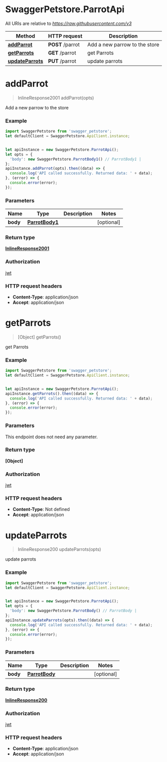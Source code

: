 # SwaggerPetstore.ParrotApi

All URIs are relative to *https://raw.githubusercontent.com/v3*

Method | HTTP request | Description
------------- | ------------- | -------------
[**addParrot**](ParrotApi.md#addParrot) | **POST** /parrot | Add a new parrow to the store
[**getParrots**](ParrotApi.md#getParrots) | **GET** /parrot | get Parrots
[**updateParrots**](ParrotApi.md#updateParrots) | **PUT** /parrot | update parrots

<a name="addParrot"></a>
# **addParrot**
> InlineResponse2001 addParrot(opts)

Add a new parrow to the store

### Example
```javascript
import SwaggerPetstore from 'swagger_petstore';
let defaultClient = SwaggerPetstore.ApiClient.instance;


let apiInstance = new SwaggerPetstore.ParrotApi();
let opts = { 
  'body': new SwaggerPetstore.ParrotBody1() // ParrotBody1 | 
};
apiInstance.addParrot(opts).then((data) => {
  console.log('API called successfully. Returned data: ' + data);
}, (error) => {
  console.error(error);
});

```

### Parameters

Name | Type | Description  | Notes
------------- | ------------- | ------------- | -------------
 **body** | [**ParrotBody1**](ParrotBody1.md)|  | [optional] 

### Return type

[**InlineResponse2001**](InlineResponse2001.md)

### Authorization

[jwt](../README.md#jwt)

### HTTP request headers

 - **Content-Type**: application/json
 - **Accept**: application/json

<a name="getParrots"></a>
# **getParrots**
> [Object] getParrots()

get Parrots

### Example
```javascript
import SwaggerPetstore from 'swagger_petstore';
let defaultClient = SwaggerPetstore.ApiClient.instance;


let apiInstance = new SwaggerPetstore.ParrotApi();
apiInstance.getParrots().then((data) => {
  console.log('API called successfully. Returned data: ' + data);
}, (error) => {
  console.error(error);
});

```

### Parameters
This endpoint does not need any parameter.

### Return type

**[Object]**

### Authorization

[jwt](../README.md#jwt)

### HTTP request headers

 - **Content-Type**: Not defined
 - **Accept**: application/json

<a name="updateParrots"></a>
# **updateParrots**
> InlineResponse200 updateParrots(opts)

update parrots

### Example
```javascript
import SwaggerPetstore from 'swagger_petstore';
let defaultClient = SwaggerPetstore.ApiClient.instance;


let apiInstance = new SwaggerPetstore.ParrotApi();
let opts = { 
  'body': new SwaggerPetstore.ParrotBody() // ParrotBody | 
};
apiInstance.updateParrots(opts).then((data) => {
  console.log('API called successfully. Returned data: ' + data);
}, (error) => {
  console.error(error);
});

```

### Parameters

Name | Type | Description  | Notes
------------- | ------------- | ------------- | -------------
 **body** | [**ParrotBody**](ParrotBody.md)|  | [optional] 

### Return type

[**InlineResponse200**](InlineResponse200.md)

### Authorization

[jwt](../README.md#jwt)

### HTTP request headers

 - **Content-Type**: application/json
 - **Accept**: application/json

